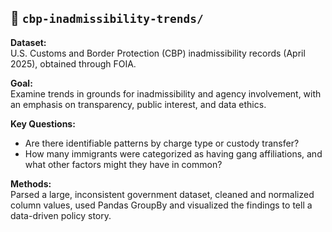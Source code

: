 ## 📁 `cbp-inadmissibility-trends/`

**Dataset:**  
U.S. Customs and Border Protection (CBP) inadmissibility records (April 2025), obtained through FOIA.

**Goal:**  
Examine trends in grounds for inadmissibility and agency involvement, with an emphasis on transparency, public interest, and data ethics.

**Key Questions:**
- Are there identifiable patterns by charge type or custody transfer?
- How many immigrants were categorized as having gang affiliations, and what other factors might they have in common?


**Methods:**  
Parsed a large, inconsistent government dataset, cleaned and normalized column values, used Pandas GroupBy and visualized the findings to tell a data-driven policy story.
